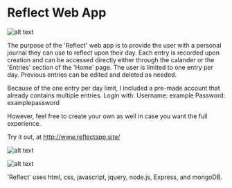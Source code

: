 # Reflect Web App

![alt text](./pictures/entry.png)

The purpose of the 'Reflect' web app is to provide the user with a personal journal they can use to reflect upon their day. Each entry is recorded upon creation and can be accessed directly either through the calander or the 'Entries' section of the 'Home' page. The user is limited to one entry per day. Previous entries can be edited and deleted as needed.

Because of the one entry per day limit, I included a pre-made account that already contains multiple entries. Login with:
Username: example
Password: examplepassword

However, feel free to create your own as well in case you want the full experience.

Try it out, at http://www.reflectapp.site/

![alt text](./pictures/calendar.png)

![alt text](./pictures/login.png)

'Reflect' uses html, css, javascript, jquery, node.js, Express, and mongoDB.

